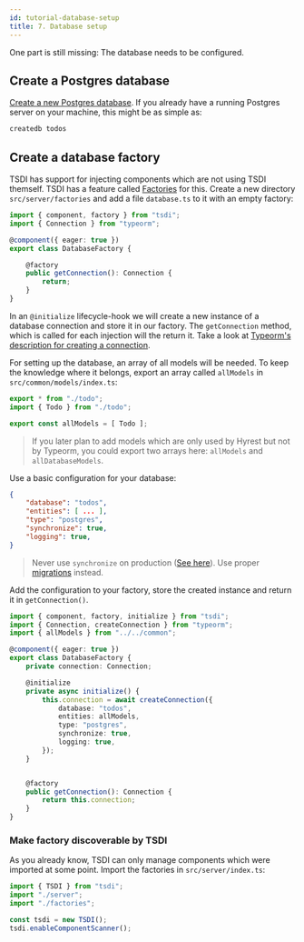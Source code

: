 ```yaml
---
id: tutorial-database-setup
title: 7. Database setup
---
```


One part is still missing: The database needs to be configured.

## Create a Postgres database

[Create a new Postgres database](https://wiki.postgresql.org/wiki/Detailed_installation_guides).
If you already have a running Postgres server on your machine, this might be as simple as:

```sh
createdb todos
```

## Create a database factory

TSDI has support for injecting components which are not using TSDI themself.
TSDI has a feature called [Factories](https://tsdi.js.org/docs/en/features.html#factories) for this.
Create a new directory `src/server/factories` and add a file `database.ts` to it with an empty factory:

```typescript
import { component, factory } from "tsdi";
import { Connection } from "typeorm";

@component({ eager: true })
export class DatabaseFactory {

    @factory
    public getConnection(): Connection {
        return;
    }
}
```

In an `@initialize` lifecycle-hook we will create a new instance of a database connection and store it in our factory.
The `getConnection` method, which is called for each injection will the return it.
Take a look at [Typeorm's description for creating a connection](http://typeorm.io/#/connection/creating-a-new-connection).

For setting up the database, an array of all models will be needed.
To keep the knowledge where it belongs, export an array called `allModels` in `src/common/models/index.ts`:

```typescript
export * from "./todo";
import { Todo } from "./todo";

export const allModels = [ Todo ];
```

> If you later plan to add models which are only used by Hyrest but not by Typeorm, you could export two arrays here: `allModels` and `allDatabaseModels`.

Use a basic configuration for your database:

```json
{
    "database": "todos",
    "entities": [ ... ],
    "type": "postgres",
    "synchronize": true,
    "logging": true,
}
```

> Never use `synchronize` on production ([See here](http://typeorm.io/#/connection-options)). Use proper [migrations](http://typeorm.io/#/migrations) instead.

Add the configuration to your factory, store the created instance and return it in `getConnection()`.

```typescript
import { component, factory, initialize } from "tsdi";
import { Connection, createConnection } from "typeorm";
import { allModels } from "../../common";

@component({ eager: true })
export class DatabaseFactory {
    private connection: Connection;

    @initialize
    private async initialize() {
        this.connection = await createConnection({
            database: "todos",
            entities: allModels,
            type: "postgres",
            synchronize: true,
            logging: true,
        });
    }


    @factory
    public getConnection(): Connection {
        return this.connection;
    }
}
```

### Make factory discoverable by TSDI

As you already know, TSDI can only manage components which were imported at some point.
Import the factories in `src/server/index.ts`:

```typescript
import { TSDI } from "tsdi";
import "./server";
import "./factories";

const tsdi = new TSDI();
tsdi.enableComponentScanner();
```
